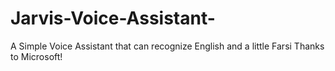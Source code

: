 # Jarvis-Voice-Assistant-
A Simple Voice Assistant that can recognize English and a little Farsi Thanks to Microsoft!
